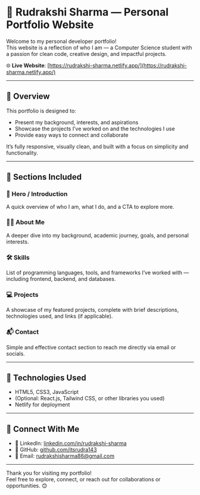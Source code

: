 # 💼 Rudrakshi Sharma — Personal Portfolio Website

Welcome to my personal developer portfolio!  
This website is a reflection of who I am — a Computer Science student with a passion for clean code, creative design, and impactful projects.

🌐 **Live Website**: [https://rudrakshi-sharma.netlify.app/](https://rudrakshi-sharma.netlify.app/)

---

## 📌 Overview

This portfolio is designed to:

- Present my background, interests, and aspirations
- Showcase the projects I’ve worked on and the technologies I use
- Provide easy ways to connect and collaborate

It’s fully responsive, visually clean, and built with a focus on simplicity and functionality.

---

## 🧩 Sections Included

### 👋 Hero / Introduction

A quick overview of who I am, what I do, and a CTA to explore more.

### 🙋‍♀️ About Me

A deeper dive into my background, academic journey, goals, and personal interests.

### 🛠️ Skills

List of programming languages, tools, and frameworks I’ve worked with — including frontend, backend, and databases.

### 💻 Projects

A showcase of my featured projects, complete with brief descriptions, technologies used, and links (if applicable).

### 📬 Contact

Simple and effective contact section to reach me directly via email or socials.

---

## 🧰 Technologies Used

- HTML5, CSS3, JavaScript
- (Optional: React.js, Tailwind CSS, or other libraries you used)
- Netlify for deployment

---

## 🔗 Connect With Me

- 💼 LinkedIn: [linkedin.com/in/rudrakshi-sharma](https://www.linkedin.com/in/rudrakshi-sharma/)
- 🐙 GitHub: [github.com/itsrudra143](https://github.com/itsrudra143)
- 📧 Email: [rudrakshisharma86@gmail.com](mailto:rudrakshisharma86@gmail.com)

---

Thank you for visiting my portfolio!  
Feel free to explore, connect, or reach out for collaborations or opportunities. 😊
